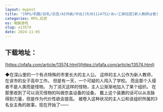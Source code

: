 ```yaml
---
layout: mypost
title: "[RPG/机翻/巨乳/后宫/AI作画/中出][RJ01114752/あい工房社团]新人教師は巻き込まれる! ～街を救って女の子達とイチャイチャする話～[PC/1.20G]"
categories: RPG,后宫
os: 电脑游戏
slug: a13574
date: 2024-11-05
---
```


## 下载地址：

[https://qfafa.com/article/13574.html](https://qfafa.com/article/13574.html)

◆在深山里的一个有点特殊的市里长大的主人公。
这样的主人公作为新人教师，在该市的女子高中工作。
但是有一天，一个可疑的人闯入了学校。
而且那个入侵者不是人类而是怪物。
为了消灭这样的怪物，主人公渐渐地加入了某个组织。
在那里收到了可以消灭怪物的叫做奈盖设备的设备。
戴上这个装置的话可以从龙脉得到力量，但是作为代价性欲会提高。
被卷入这种状况的主人公和该组织所属的3名女主角的故事，现在开始了——